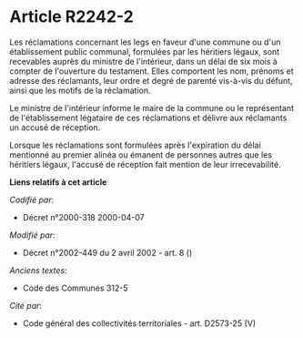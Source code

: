 # Article R2242-2

Les réclamations concernant les legs en faveur d'une commune ou d'un établissement public communal, formulées par les
héritiers légaux, sont recevables auprès du ministre de l'intérieur, dans un délai de six mois à compter de l'ouverture du
testament. Elles comportent les nom, prénoms et adresse des réclamants, leur ordre et degré de parenté vis-à-vis du défunt,
ainsi que les motifs de la réclamation.

Le ministre de l'intérieur informe le maire de la commune ou le représentant de l'établissement légataire de ces réclamations
et délivre aux réclamants un accusé de réception.

Lorsque les réclamations sont formulées après l'expiration du délai mentionné au premier alinéa ou émanent de personnes
autres que les héritiers légaux, l'accusé de réception fait mention de leur irrecevabilité.

**Liens relatifs à cet article**

_Codifié par_:

  - Décret n°2000-318 2000-04-07

_Modifié par_:

  - Décret n°2002-449 du 2 avril 2002 - art. 8 ()

_Anciens textes_:

  - Code des Communes 312-5

_Cité par_:

  - Code général des collectivités territoriales - art. D2573-25 (V)
